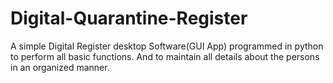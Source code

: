 # Digital-Quarantine-Register
A simple Digital Register desktop Software(GUI App)
programmed in python to perform all basic functions.
And to maintain all details about the persons in an organized
manner.
